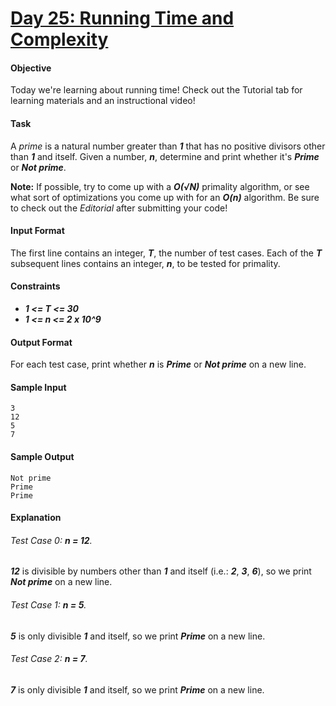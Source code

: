 # [Day 25: Running Time and Complexity](https://www.hackerrank.com/challenges/30-running-time-and-complexity)

#### Objective
Today we're learning about running time! Check out the Tutorial tab for learning materials and an instructional video!

#### Task
A *prime* is a natural number greater than __*1*__ that has no positive divisors other than __*1*__ and itself. Given a number, __*n*__, determine and print whether it's __*Prime*__ or __*Not prime*__.

__Note:__ If possible, try to come up with a __*O(√N)*__ primality algorithm, or see what sort of optimizations you come up with for an __*O(n)*__ algorithm. Be sure to check out the *Editorial* after submitting your code!

#### Input Format
The first line contains an integer, __*T*__, the number of test cases.
Each of the __*T*__ subsequent lines contains an integer, __*n*__, to be tested for primality.

#### Constraints
* __*1 <= T <= 30*__
* __*1 <= n <= 2 x 10^9*__

#### Output Format
For each test case, print whether __*n*__ is __*Prime*__ or __*Not prime*__ on a new line.

#### Sample Input
```
3
12
5
7
```

#### Sample Output
```
Not prime
Prime
Prime
```

#### Explanation

###### Test Case 0: __*n = 12*__.
__*12*__ is divisible by numbers other than __*1*__ and itself (i.e.: __*2*__, __*3*__, __*6*__), so we print __*Not prime*__ on a new line.

###### Test Case 1: __*n = 5*__.
__*5*__ is only divisible __*1*__ and itself, so we print __*Prime*__ on a new line.

###### Test Case 2: __*n = 7*__.
__*7*__ is only divisible __*1*__ and itself, so we print __*Prime*__ on a new line.
